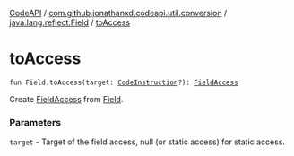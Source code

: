[CodeAPI](../../index.md) / [com.github.jonathanxd.codeapi.util.conversion](../index.md) / [java.lang.reflect.Field](index.md) / [toAccess](.)

# toAccess

`fun Field.toAccess(target: `[`CodeInstruction`](../../com.github.jonathanxd.codeapi/-code-instruction.md)`?): `[`FieldAccess`](../../com.github.jonathanxd.codeapi.base/-field-access/index.md)

Create [FieldAccess](../../com.github.jonathanxd.codeapi.base/-field-access/index.md) from [Field](#).

### Parameters

`target` - Target of the field access, null (or static access) for static access.
